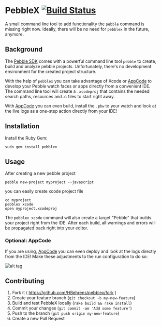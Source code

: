 # PebbleX [![Build Status](https://travis-ci.org/HBehrens/pebblex.png)](https://travis-ci.org/HBehrens/pebblex)

A small command line tool to add functionality the `pebble` command is missing right now.
Ideally, there will be no need for `pebblex` in the future, anymore.

## Background

The [Pebble SDK](https://developer.getpebble.com/2/) comes with a powerful command line tool `pebble` to create, build and analyze pebble projects.
Unfortunately, there's no development environment for the created project structure.

With the help of `pebblex` you can take advantage of Xcode or [AppCode](AppCode) to develop your Pebble watch faces or apps directly from a convenient IDE.
The command line tool will create a `.xcodeproj` that contains the needed search paths, resources and .c files to start right away.

With [AppCode](AppCode) you can even build, install the `.pbw` to your watch and look at the live logs as a one-step action directly from your IDE!

## Installation

Install the Ruby Gem:

    sudo gem install pebblex

## Usage

After creating a new pebble project 

    pebble new-project myproject --javascript
    
you can easily create xcode project file 

    cd myproject
    pebblex xcode
    open myproject.xcodeproj

The `pebblex xcode` command will also create a target "Pebble" that builds your project right from the IDE. After each build, all warnings and errors will be propagated back right into your editor.


### Optional: AppCode

If you are using, [AppCode](AppCode) you can even deploy and look at the logs directly from the IDE! Make these adjustments to the run configuration to do so:

![alt tag](https://raw.github.com/HBehrens/pebblex/master/images/AppCodeRunConfig.png)

## Contributing

1. Fork it ( https://github.com/HBehrens/pebblex/fork )
2. Create your feature branch (`git checkout -b my-new-feature`)
3. Build and test PebbleX locally (`rake build && rake install`)
3. Commit your changes (`git commit -am 'Add some feature'`)
4. Push to the branch (`git push origin my-new-feature`)
5. Create a new Pull Request

[AppCode]: http://www.jetbrains.com/objc/
